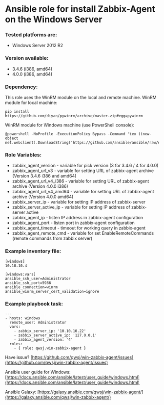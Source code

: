 # Ansible role for install Zabbix-Agent on the Windows Server


### Tested platforms are:
* Windows Server 2012 R2


### Version available:
* 3.4.6 (i386, amd64)
* 4.0.0 (i386, amd64)


### Dependency:
This role uses the WinRM module on the local and remote machine.
WinRM module for local machine:
```
pip install https://github.com/diyan/pywinrm/archive/master.zip#egg=pywinrm
```


WinRM module for Windows machine (use PowerShell console):
```
@powershell -NoProfile -ExecutionPolicy Bypass -Command "iex ((new-object net.webclient).DownloadString('https://github.com/ansible/ansible/raw/devel/examples/scripts/ConfigureRemotingForAnsible.ps1'))"
```


### Role Variables:
* zabbix_agent_version - variable for pick version (3 for 3.4.6 / 4 for 4.0.0)
* zabbix_agent_url_v3 - variable for setting URL of zabbix-agent archive (Version 3.4.6 i386 and amd64)
* zabbix_agent_url_v4_i386 - variable for setting URL of zabbix-agent archive (Version 4.0.0 i386)
* zabbix_agent_url_v4_amd64 - variable for setting URL of zabbix-agent archive (Version 4.0.0 amd64)
* zabbix_server_ip - variable for setting IP address of zabbix-server
* zabbix_server_active_ip - variable for setting IP address of zabbix-server active
* zabbix_agent_ip - listen IP address in zabbix-agent configuration
* zabbix_agent_port - listen port in zabbix-agent configuration
* zabbix_agent_timeout - timeout for working query in zabbix-agent 
* zabbix_agent_remote_cmd - variable for set EnableRemoteCommands (remote commands from zabbix server)



### Example inventory file:
```
[windows]
10.10.10.4

[windows:vars]
ansible_ssh_user=Administrator
ansible_ssh_port=5986
ansible_connection=winrm
ansible_winrm_server_cert_validation=ignore
```


### Example playbook task:
```
---
- hosts: windows
  remote_user: Administrator
  vars:
    - zabbix_server_ip: '10.10.10.22'
    - zabbix_server_active_ip: '127.0.0.1'
    - zabbix_agent_version: '4'
  roles:
    - { role: qwsj.win-zabbix-agent }
```


Have issue? [https://github.com/qwsj/win-zabbix-agent/issues](https://github.com/qwsj/win-zabbix-agent/issues)

Ansible user guide for Windows: [https://docs.ansible.com/ansible/latest/user_guide/windows.html](https://docs.ansible.com/ansible/latest/user_guide/windows.html)

Ansible Galaxy: [https://galaxy.ansible.com/qwsj/win-zabbix-agent/](https://galaxy.ansible.com/qwsj/win-zabbix-agent/)
